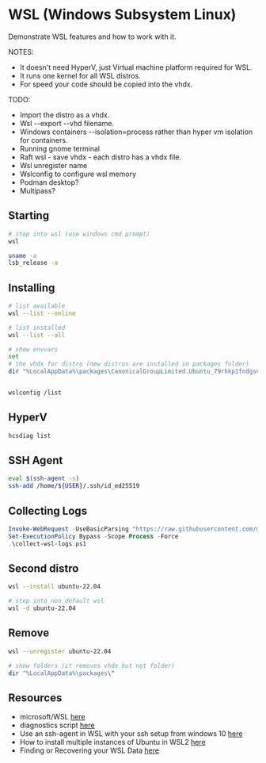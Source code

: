 # WSL (Windows Subsystem Linux)

Demonstrate WSL features and how to work with it.  

NOTES:

* It doesn't need HyperV, just Virtual machine platform required for WSL.  
* It runs one kernel for all WSL distros.  
* For speed your code should be copied into the vhdx.  

TODO:

* Import the distro as a vhdx. 
* Wsl --export --vhd filename. 
* Windows containers --isolation=process rather than hyper vm isolation for containers.
* Running gnome terminal
* Raft wsl - save vhdx - each distro has a vhdx file.
* Wsl unregister name
* Wslconfig to configure wsl memory 
* Podman desktop?
* Multipass?

## Starting

```sh
# step into wsl (use windows cmd prompt)
wsl

uname -a 
lsb_release -a 
```

## Installing 

```sh
# list available 
wsl --list --online

# list installed
wsl --list --all 

# show envvars 
set
# the vhdx for distro (new distros are installed in packages folder)
dir "%LocalAppData%\packages\CanonicalGroupLimited.Ubuntu_79rhkp1fndgsc\localstate"


wslconfig /list
```

## HyperV

```sh
hcsdiag list
```

## SSH Agent

```sh
eval $(ssh-agent -s)
ssh-add /home/${USER}/.ssh/id_ed25519
```

## Collecting Logs

```ps1
Invoke-WebRequest -UseBasicParsing "https://raw.githubusercontent.com/microsoft/WSL/master/diagnostics/collect-wsl-logs.ps1" -OutFile collect-wsl-logs.ps1
Set-ExecutionPolicy Bypass -Scope Process -Force
.\collect-wsl-logs.ps1
```

## Second distro

```sh
wsl --install ubuntu-22.04

# step into non default wsl
wsl -d ubuntu-22.04
```

## Remove

```sh
wsl --unregister ubuntu-22.04

# show folders (it removes vhdx but not folder)
dir "%LocalAppData%\packages\"
```

## Resources

* microsoft/WSL [here](https://github.com/microsoft/WSL)
* diagnostics script [here](https://github.com/Microsoft/WSL/blob/master/diagnostics/collect-wsl-logs.ps1)
* Use an ssh-agent in WSL with your ssh setup from windows 10 [here](https://pscheit.medium.com/use-an-ssh-agent-in-wsl-with-your-ssh-setup-in-windows-10-41756755993e)
* How to install multiple instances of Ubuntu in WSL2 [here](https://cloudbytes.dev/snippets/how-to-install-multiple-instances-of-ubuntu-in-wsl2)
* Finding or Recovering your WSL Data [here](https://christopherkibble.com/posts/wsl-vhdx-recovery/)
